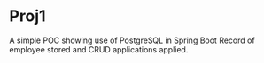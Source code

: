 # Proj1

A simple POC showing use of PostgreSQL in Spring Boot 
Record of employee stored and CRUD applications applied.
